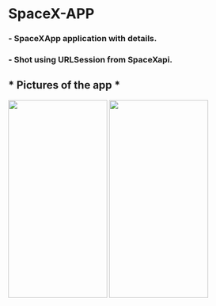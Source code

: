 # SpaceX-APP

### - SpaceXApp application with details.
### - Shot using URLSession from SpaceXapi.

## * Pictures of the app *

<p float="left">
<img src="https://user-images.githubusercontent.com/79001982/147409122-7e2d8679-686f-485d-84b8-36a3096f24b8.png" width="200" height="400" />
<img src="https://user-images.githubusercontent.com/79001982/147409289-6f7e9310-2443-4bd8-b04e-17380280708d.png" width="200" height="400" />
</p>


